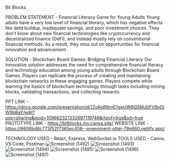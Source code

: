 Bit Blocks 

PROBLEM STATEMENT - Financial Literacy Game for Young Adults 
Young adults have a very low level of financial literacy, which has negative effects like debt buildup, inadequate savings, and poor investment choices. They don't know about new financial technologies like cryptocurrency and decentralized finance (DeFi), and instead mostly rely on conventional financial methods. As a result, they miss out on opportunities for financial innovation and advancement .

SOLUTION - Blockchain Board Games: Bridging Financial Literacy
Our innovative solution addresses the need for comprehensive financial literacy and technology education among young adults through Blockchain Board Games. Players can replicate the process of creating and maintaining blockchain networks in these engaging games. Players compete while learning the basics of blockchain technology through tasks including mining blocks, validating transactions, and collecting rewards. 

PPT LINK - https://docs.google.com/presentation/d/1ZoAjdNtmE1gpUW8Q5NUbFV9nDiW9bBaY/edit?usp=sharing&ouid=109662321332697119746&rtpof=true&sd=true
PROTOTYPE LINK - https://bitblocks.my.canva.site/
WEBSITE LINK - https://6606bd8c773f52f7365ec458--preeminent-otter-79e660.netlify.app/

TECHNOLOGY USED - React, Express, WebSocket.io
TOOLS USED - Canva, VS Code, Postman
![Screenshot (1492)](https://github.com/VaibhavSingh2004/bitblocks/assets/112901539/4f8fef5c-e1da-4c18-b8f6-2bf489af2585)
![Screenshot (1493)](https://github.com/VaibhavSingh2004/bitblocks/assets/112901539/db420ef5-b19a-4fa6-8a98-3643e6cab4d3)
![Screenshot (1494)](https://github.com/VaibhavSingh2004/bitblocks/assets/112901539/7568612e-d38e-49bc-b5e3-a9cc257a4cd7)
![Screenshot (1495)](https://github.com/VaibhavSingh2004/bitblocks/assets/112901539/15223cac-ff85-4b01-b0d0-2a7b5fbb6939)
![Screenshot (1496)](https://github.com/VaibhavSingh2004/bitblocks/assets/112901539/e86b823c-a5e9-4e41-b968-242f1d78798a)
![Screenshot (1497)](https://github.com/VaibhavSingh2004/bitblocks/assets/112901539/c4adb4c3-0abe-4376-88ad-78645f761491)
